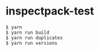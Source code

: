 # inspectpack-test

```console
$ yarn
$ yarn run build
$ yarn run duplicates
$ yarn run versions
```

